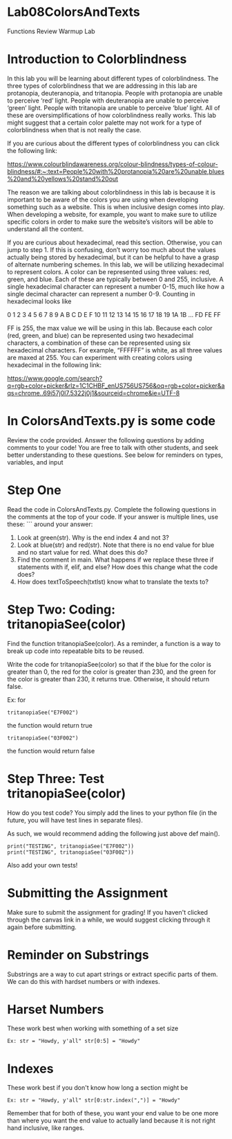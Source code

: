 # Lab08ColorsAndTexts
Functions Review Warmup Lab

# Introduction to Colorblindness
In this lab you will be learning about different types of colorblindness. The three types of colorblindness that we are addressing in this lab are protanopia, deuteranopia, and tritanopia. People with protanopia are unable to perceive ‘red’ light. People with deuteranopia are unable to perceive ‘green’ light. People with tritanopia are unable to perceive ‘blue’ light. All of these are oversimplifications of how colorblindness really works. This lab might suggest that a certain color palette may not work for a type of colorblindness when that is not really the case.

If you are curious about the different types of colorblindness you can click the following link:

https://www.colourblindawareness.org/colour-blindness/types-of-colour-blindness/#:~:text=People%20with%20protanopia%20are%20unable,blues%20and%20yellows%20stand%20out

The reason we are talking about colorblindness in this lab is because it is important to be aware of the colors you are using when developing something such as a website. This is when inclusive design comes into play. When developing a website, for example, you want to make sure to utilize specific colors in order to make sure the website’s visitors will be able to understand all the content.

If you are curious about hexadecimal, read this section. Otherwise, you can jump to step 1. If this is confusing, don’t worry too much about the values actually being stored by hexadecimal, but it can be helpful to have a grasp of alternate numbering schemes. In this lab, we will be utilizing hexadecimal to represent colors. A color can be represented using three values: red, green, and blue. Each of these are typically between 0 and 255, inclusive. A single hexadecimal character can represent a number 0-15, much like how a single decimal character can represent a number 0-9. Counting in hexadecimal looks like

0 1 2 3 4 5 6 7 8 9 A B C D E F 10 11 12 13 14 15 16 17 18 19 1A 1B … FD FE FF

FF is 255, the max value we will be using in this lab. Because each color (red, green, and blue) can be represented using two hexadecimal characters, a combination of these can be represented using six hexadecimal characters. For example, “FFFFFF” is white, as all three values are maxed at 255. You can experiment with creating colors using hexadecimal in the following link:

https://www.google.com/search?q=rgb+color+picker&rlz=1C1CHBF_enUS756US756&oq=rgb+color+picker&aqs=chrome..69i57j0l7.5322j0j1&sourceid=chrome&ie=UTF-8


# In ColorsAndTexts.py is some code
Review the code provided. Answer the following questions by adding comments to your code! You are free to talk with other students, and seek better understanding to these questions. See below for reminders on types, variables, and input

# Step One
Read the code in ColorsAndTexts.py. Complete the following questions in the comments at the top of your code. If your answer is multiple lines, use these: \``` around your answer:
1. Look at green(str). Why is the end index 4 and not 3? 
2. Look at blue(str) and red(str). Note that there is no end value for blue and no start value for red. What does this do?
3. Find the comment in main. What happens if we replace these three if statements with if, elif, and else? How does this change what the code does?
4. How does textToSpeech(txtlst) know what to translate the texts to?

# Step Two: Coding: tritanopiaSee(color)
Find the function tritanopiaSee(color). As a reminder, a function is a way to break up code into repeatable bits to be reused.

Write the code for tritanopiaSee(color) so that if the blue for the color is greater than 0, the red for the color is greater than 230, and the green for the color is greater than 230, it returns true. Otherwise, it should return false.

Ex: for
```
tritanopiaSee("E7F002") 
```
the function would return true
```
tritanopiaSee("03F002") 
```
the function would return false

# Step Three: Test tritanopiaSee(color)
How do you test code? You simply add the lines to your python file (in the future, you will have test lines in separate files).

As such, we would recommend adding the following just above def main().
```
print("TESTING", tritanopiaSee("E7F002"))
print("TESTING", tritanopiaSee("03F002"))
```
Also add your own tests!

# Submitting the Assignment
Make sure to submit the assignment for grading! If you haven't clicked through the canvas link in a while, we would suggest clicking through it again before submitting.

# Reminder on Substrings
Substrings are a way to cut apart strings or extract specific parts of them. We can do this with hardset numbers or with indexes.
# Harset Numbers
These work best when working with something of a set size
```
Ex: str = "Howdy, y'all" str[0:5] = "Howdy"
```
# Indexes
These work best if you don't know how long a section might be
```
Ex: str = "Howdy, y'all" str[0:str.index(",")] = "Howdy"
```
Remember that for both of these, you want your end value to be one more than where you want the end value to actually land because it is not right hand inclusive,
like ranges.
